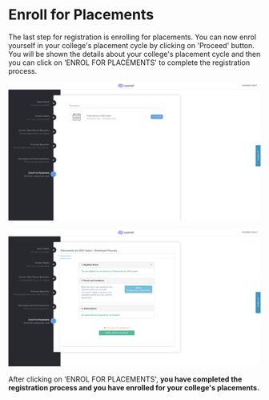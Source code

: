 # Enroll for Placements

The last step for registration is enrolling for placements. You can now enrol yourself in your college's placement cycle by clicking on 'Proceed' button. You will be shown the details about your college's placement cycle and then you can click on 'ENROL FOR PLACEMENTS' to complete the registration process.

![](../../.gitbook/assets/image%20%28157%29.png)

![](../../.gitbook/assets/image%20%28150%29.png)

After clicking on 'ENROL FOR PLACEMENTS', **you have completed the registration process and you have enrolled for your college's placements.**


